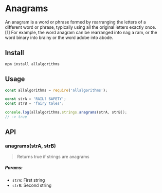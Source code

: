 # Anagrams

An anagram is a word or phrase formed by rearranging the letters of a different word or phrase, typically using all the original letters exactly once.[1] For example, the word anagram can be rearranged into nag a ram, or the word binary into brainy or the word adobe into abode.

## Install

```
npm install allalgorithms
```

## Usage

```js
const allalgorithms = require('allalgorithms');

const strA = 'RAIL? SAFETY';
const strB = 'fairy tales';

console.log(allalgorithms.strings.anagrams(strA, strB));
// -> true
```

## API

### anagrams(strA, strB)

> Returns true if strings are anagrams

##### Params:

- `strA`: First string
- `strB`: Second string
